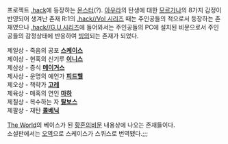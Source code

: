 프로젝트 [.hack](.hack.md)에 등장하는 [몬스터](%EB%AA%AC%EC%8A%A4%ED%84%B0.md)(?).
[아우라](%EC%95%84%EC%9A%B0%EB%9D%BC.md)의 탄생에 대한
[모르가나](%EB%AA%A8%EB%A5%B4%EA%B0%80%EB%82%98.md)의 8가지 감정이 반영되어 생겨난 존재 R:1의
[.hack//Vol 시리즈](.hack//Vol%20%EC%8B%9C%EB%A6%AC%EC%A6%88.md) 때는 주인공들의 적으로서
등장하는 존재였으나 [.hack//G.U.시리즈](.hack//G.U.%EC%8B%9C%EB%A6%AC%EC%A6%88.md)에
들어와서는 주인공들의 PC에 설치된 비문으로서 주인공들의 감정상태에 반응하여 [빙의](%EB%B9%99%EC%9D%98.md)되는
존재가 되었다.

제일상 - 죽음의 공포 **[스케이스](%EC%8A%A4%EC%BC%80%EC%9D%B4%EC%8A%A4.md)**  
제이상 - 현혹의 신기루 **[이니스](%EC%9D%B4%EB%8B%88%EC%8A%A4.md)**  
제삼상 - 증식 **[메이거스](%EB%A9%94%EC%9D%B4%EA%B1%B0%EC%8A%A4.md)**  
제사상 - 운명의 예언가 **[피드헬](%ED%94%BC%EB%93%9C%ED%97%AC.md)**  
제오상 - 책략가 **[고레](%EA%B3%A0%EB%A0%88.md)**  
제육상 - 매혹의 연인 **[마하](%EB%A7%88%ED%95%98.md)**  
제칠상 - 복수하는 자 **[탈보스](%ED%83%88%EB%B3%B4%EC%8A%A4.md)**  
제팔상 - 재탄 **[콜베닉](%EC%BD%9C%EB%B2%A0%EB%8B%89.md)**

[The World](The%20World.md)의 베이스가 된 [황혼의비문](%ED%99%A9%ED%98%BC%EC%9D%98%20%EB%B9%84%EB%AC%B8.md) 내용상에 나오는 존재들이다.  
소설판에서는 [오역](%EC%98%A4%EC%97%AD.md)으로 스케이스가 스퀴스로 번역됐다.;;;

